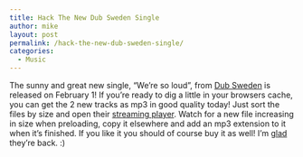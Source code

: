 ```yaml
---
title: Hack The New Dub Sweden Single
author: mike
layout: post
permalink: /hack-the-new-dub-sweden-single/
categories:
  - Music
---
```

The sunny and great new single, &#8220;We&#8217;re so loud&#8221;, from [Dub Sweden][1] is released on February 1! If you&#8217;re ready to dig a little in your browsers cache, you can get the 2 new tracks as mp3 in good quality today! Just sort the files by size and open their [streaming player][2]. Watch for a new file increasing in size when preloading, copy it elsewhere and add an mp3 extension to it when it&#8217;s finished. If you like it you should of course buy it as well! I&#8217;m [glad][3] they&#8217;re back. :)

 [1]: http://www.dubsweden.com/
 [2]: http://www.area26.com/makingbabies/records/media/mp3player.html
 [3]: http://www.redvolume.com/archives/2004/06/04/dub-swedens-world/